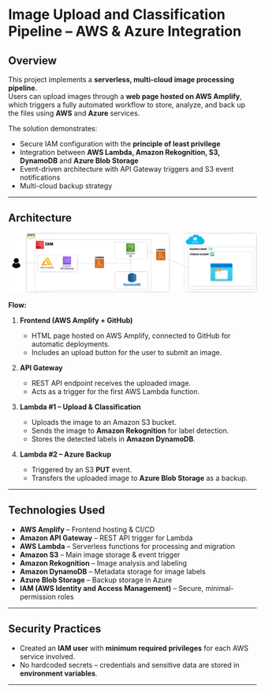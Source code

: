 # Image Upload and Classification Pipeline – AWS & Azure Integration

## Overview
This project implements a **serverless, multi-cloud image processing pipeline**.  
Users can upload images through a **web page hosted on AWS Amplify**, which triggers a fully automated workflow to store, analyze, and back up the files using **AWS** and **Azure** services.  

The solution demonstrates:
- Secure IAM configuration with the **principle of least privilege**
- Integration between **AWS Lambda, Amazon Rekognition, S3, DynamoDB** and **Azure Blob Storage**
- Event-driven architecture with API Gateway triggers and S3 event notifications
- Multi-cloud backup strategy

---

## Architecture

![Architecture Diagram](images/architecture.png)

**Flow:**
1. **Frontend (AWS Amplify + GitHub)**  
   - HTML page hosted on AWS Amplify, connected to GitHub for automatic deployments.  
   - Includes an upload button for the user to submit an image.

2. **API Gateway**  
   - REST API endpoint receives the uploaded image.  
   - Acts as a trigger for the first AWS Lambda function.

3. **Lambda #1 – Upload & Classification**  
   - Uploads the image to an Amazon S3 bucket.  
   - Sends the image to **Amazon Rekognition** for label detection.  
   - Stores the detected labels in **Amazon DynamoDB**.

4. **Lambda #2 – Azure Backup**  
   - Triggered by an S3 **PUT** event.  
   - Transfers the uploaded image to **Azure Blob Storage** as a backup.

---

## Technologies Used

- **AWS Amplify** – Frontend hosting & CI/CD  
- **Amazon API Gateway** – REST API trigger for Lambda  
- **AWS Lambda** – Serverless functions for processing and migration  
- **Amazon S3** – Main image storage & event trigger  
- **Amazon Rekognition** – Image analysis and labeling  
- **Amazon DynamoDB** – Metadata storage for image labels  
- **Azure Blob Storage** – Backup storage in Azure  
- **IAM (AWS Identity and Access Management)** – Secure, minimal-permission roles  

---

## Security Practices

- Created an **IAM user** with **minimum required privileges** for each AWS service involved.  
- No hardcoded secrets – credentials and sensitive data are stored in **environment variables**.  

---
